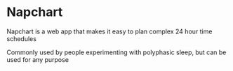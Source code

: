 # Napchart

Napchart is a web app that makes it easy to plan complex 24 hour time schedules

Commonly used by people experimenting with polyphasic sleep, but can be used for any purpose

